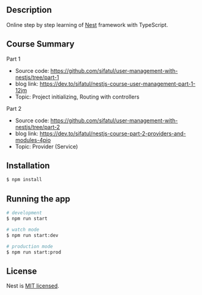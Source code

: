 ## Description

Online step by step learning of [Nest](https://github.com/nestjs/nest) framework with TypeScript.
 ## Course Summary

Part 1
- Source code: https://github.com/sifatul/user-management-with-nestjs/tree/part-1
- blog link: https://dev.to/sifatul/nestjs-course-user-management-part-1-12jm
- Topic: Project initializing, Routing with controllers

Part 2
- Source code: https://github.com/sifatul/user-management-with-nestjs/tree/part-2
- blog link: https://dev.to/sifatul/nestjs-course-part-2-providers-and-modules-4pio
- Topic: Provider (Service)

 
## Installation

```bash
$ npm install
```

## Running the app

```bash
# development
$ npm run start

# watch mode
$ npm run start:dev

# production mode
$ npm run start:prod
```
 


## License

Nest is [MIT licensed](LICENSE).
